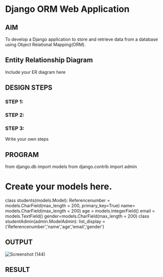 # Django ORM Web Application

## AIM
To develop a Django application to store and retrieve data from a database using Object Relational Mapping(ORM).

## Entity Relationship Diagram

Include your ER diagram here

## DESIGN STEPS

### STEP 1:

### STEP 2:

### STEP 3:

Write your own steps

## PROGRAM

from django.db import models
from django.contrib import admin
# Create your models here.

class students(models.Model):
    Referencenumber = models.CharField(max_length = 200, primary_key=True)
    name= models.CharField(max_length = 200)
    age = models.IntegerField()
    email = models.TextField()
    gender=models.CharField(max_length = 200)
class studentAdmin(admin.ModelAdmin):
    list_display = ('Referencenumber','name','age','email','gender')


## OUTPUT

![Screenshot (144)](https://user-images.githubusercontent.com/119831303/215691554-f3fdeea6-72f2-42b1-bacc-05e43f0e2686.png)



## RESULT
